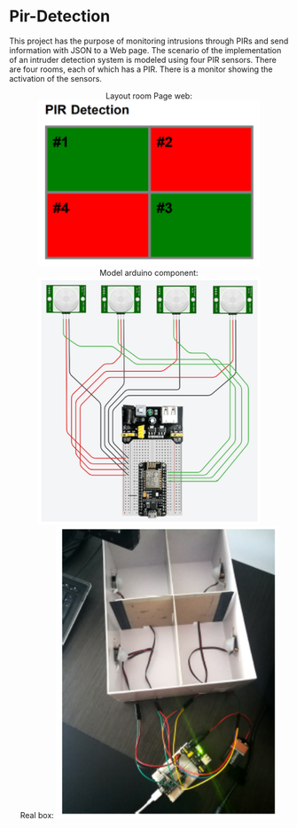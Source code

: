# Pir-Detection
This project has the purpose of monitoring intrusions through PIRs and send information with JSON to a Web page.
The scenario of the implementation of an intruder detection system is modeled using four PIR sensors. There are four rooms, each of which has a PIR. There is a monitor showing the activation of the sensors.


<div align="center">
    Layout room Page web:
    <img src="/screen/1.png" width="400px"</img> <br>
    Model arduino component:
    <img src="/screen/2.png" width="400px"</img>  <br>
    Real box:
    <img src="/screen/3.png" width="400px"</img>   <br>
</div>

